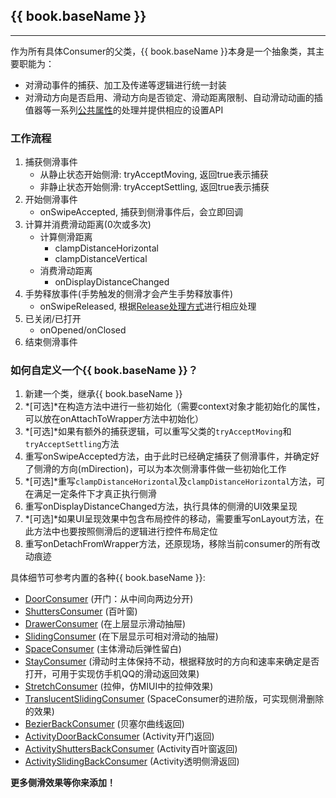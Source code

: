 ## {{ book.baseName }}
---

作为所有具体Consumer的父类，{{ book.baseName }}本身是一个抽象类，其主要职能为：

- 对滑动事件的捕获、加工及传递等逻辑进行统一封装
- 对滑动方向是否启用、滑动方向是否锁定、滑动距离限制、自动滑动动画的插值器等一系列[公共属性][公共属性]的处理并提供相应的设置API

### 工作流程

1. 捕获侧滑事件
	- 从静止状态开始侧滑: tryAcceptMoving, 返回true表示捕获
	- 非静止状态开始侧滑: tryAcceptSettling, 返回true表示捕获
2. 开始侧滑事件
	- onSwipeAccepted, 捕获到侧滑事件后，会立即回调
3. 计算并消费滑动距离(0次或多次)
	- 计算侧滑距离
		- clampDistanceHorizontal
		- clampDistanceVertical
	- 消费滑动距离
		- onDisplayDistanceChanged
4. 手势释放事件(手势触发的侧滑才会产生手势释放事件)
	- onSwipeReleased, 根据[Release处理方式][Release处理方式]进行相应处理
5. 已关闭/已打开
	- onOpened/onClosed
6. 结束侧滑事件

### 如何自定义一个{{ book.baseName }}？

1. 新建一个类，继承{{ book.baseName }}
2. *[可选]*在构造方法中进行一些初始化（需要context对象才能初始化的属性，可以放在onAttachToWrapper方法中初始化）
3. *[可选]*如果有额外的捕获逻辑，可以重写父类的`tryAcceptMoving`和`tryAcceptSettling`方法
4. 重写onSwipeAccepted方法，由于此时已经确定捕获了侧滑事件，并确定好了侧滑的方向(mDirection)，可以为本次侧滑事件做一些初始化工作
5. *[可选]*重写`clampDistanceHorizontal`及`clampDistanceHorizontal`方法，可在满足一定条件下才真正执行侧滑
6. 重写onDisplayDistanceChanged方法，执行具体的侧滑的UI效果呈现
7. *[可选]*如果UI呈现效果中包含布局控件的移动，需要重写onLayout方法，在此方法中也要按照侧滑后的逻辑进行控件布局定位
8. 重写onDetachFromWrapper方法，还原现场，移除当前consumer的所有改动痕迹

具体细节可参考内置的各种{{ book.baseName }}:

- [DoorConsumer][DoorConsumer] (开门：从中间向两边分开)
- [ShuttersConsumer][ShuttersConsumer] (百叶窗)
- [DrawerConsumer][DrawerConsumer] (在上层显示滑动抽屉)
- [SlidingConsumer][SlidingConsumer] (在下层显示可相对滑动的抽屉)
- [SpaceConsumer][SpaceConsumer] (主体滑动后弹性留白)
- [StayConsumer][StayConsumer] (滑动时主体保持不动，根据释放时的方向和速率来确定是否打开，可用于实现仿手机QQ的滑动返回效果)
- [StretchConsumer][StretchConsumer] (拉伸，仿MIUI中的拉伸效果)
- [TranslucentSlidingConsumer][TranslucentSlidingConsumer] (SpaceConsumer的进阶版，可实现侧滑删除的效果)
- [BezierBackConsumer][BezierBackConsumer] (贝塞尔曲线返回)
- [ActivityDoorBackConsumer][ActivityDoorBackConsumer] (Activity开门返回)
- [ActivityShuttersBackConsumer][ActivityShuttersBackConsumer] (Activity百叶窗返回)
- [ActivitySlidingBackConsumer][ActivitySlidingBackConsumer] (Activity透明侧滑返回)

**更多侧滑效果等你来添加！**


[SwipeDistanceCalculator]: /pages/SwipeDistanceCalculator.md
[公共属性]: /pages/consumers/common_settings.md
[Release处理方式]: /pages/releaseMode.md


[ActivityDoorBackConsumer]: /pages/consumers/ActivityDoorBackConsumer.md
[ActivityShuttersBackConsumer]: /pages/consumers/ActivityShuttersBackConsumer.md
[ActivitySlidingBackConsumer]: /pages/consumers/ActivitySlidingBackConsumer.md
[BezierBackConsumer]: /pages/consumers/BezierBackConsumer.md
[DoorConsumer]: /pages/consumers/DoorConsumer.md
[DrawerConsumer]: /pages/consumers/DrawerConsumer.md
[ShuttersConsumer]: /pages/consumers/ShuttersConsumer.md
[SlidingConsumer]: /pages/consumers/SlidingConsumer.md
[SpaceConsumer]: /pages/consumers/SpaceConsumer.md
[StayConsumer]: /pages/consumers/StayConsumer.md
[StretchConsumer]: /pages/consumers/StretchConsumer.md
[TranslucentSlidingConsumer]: /pages/consumers/TranslucentSlidingConsumer.md





